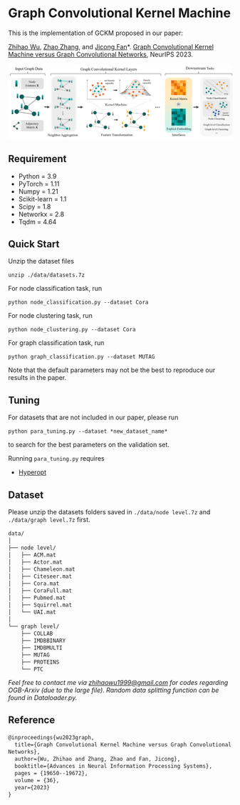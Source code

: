 Graph Convolutional Kernel Machine
====
This is the implementation of GCKM proposed in our paper:

[Zhihao Wu](https://zhihaowu99.github.io/), [Zhao Zhang](http://faculty.hfut.edu.cn/cszzhang/zh_CN/), and [Jicong Fan](https://jicongfan.github.io/)*. [Graph Convolutional Kernel Machine versus Graph Convolutional Networks](https://proceedings.neurips.cc/paper_files/paper/2023/hash/3ec6c6fc9065aa57785eb05dffe7c3db-Abstract-Conference.html), NeurIPS 2023.

![framework](./Framework.jpg)

## Requirement

  * Python = 3.9
  * PyTorch = 1.11
  * Numpy = 1.21
  * Scikit-learn = 1.1
  * Scipy = 1.8
  * Networkx = 2.8
  * Tqdm = 4.64

## Quick Start
Unzip the dataset files
```
unzip ./data/datasets.7z
```
For node classification task, run 
```
python node_classification.py --dataset Cora
```
For node clustering task, run 
```
python node_clustering.py --dataset Cora
```
For graph classification task, run
```
python graph_classification.py --dataset MUTAG
```

Note that the default parameters may not be the best to reproduce our results in the paper.

## Tuning
For datasets that are not included in our paper, please run
```
python para_tuning.py --dataset *new_dataset_name*
```
to search for the best parameters on the validation set. 

Running ```para_tuning.py``` requires
  * [Hyperopt](https://github.com/hyperopt/hyperopt)


## Dataset
Please unzip the datasets folders saved in ```./data/node level.7z``` and ```./data/graph level.7z``` first.
```
data/
│
├── node level/
│   ├── ACM.mat
│   ├── Actor.mat
│   ├── Chameleon.mat
│   ├── Citeseer.mat
│   ├── Cora.mat
│   ├── CoraFull.mat
│   ├── Pubmed.mat
│   ├── Squirrel.mat
│   └── UAI.mat
│
└── graph level/
    ├── COLLAB
    ├── IMDBBINARY
    ├── IMDBMULTI
    ├── MUTAG
    ├── PROTEINS
    └── PTC
```

*Feel free to contact me via zhihaowu1999@gmail.com for codes regarding OGB-Arxiv (due to the large file). Random data splitting function can be found in Dataloader.py.*

## Reference
```
@inproceedings{wu2023graph,
  title={Graph Convolutional Kernel Machine versus Graph Convolutional Networks},
  author={Wu, Zhihao and Zhang, Zhao and Fan, Jicong},
  booktitle={Advances in Neural Information Processing Systems},
  pages = {19650--19672},
  volume = {36},
  year={2023}
}
```
